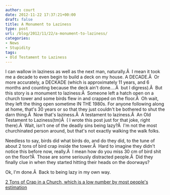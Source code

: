 ```yaml
---
author: court
date: 2012-11-22 17:37:21+00:00
draft: false
title: A Monument to Laziness
type: post
url: /blog/2012/11/22/a-monument-to-laziness/
categories:
- News
- Stupidity
tags:
- Old Testament to Laziness
---
```


I can wallow in laziness as well as the next man, naturally.Â  I mean it took me a decade to even begin to build a deck on my house. A DECADE.Â  Or more accurately, a DECKADE (which is approximately 11 years, and 6 months and counting because the deck ain't done....Â  but I digress).Â  But this story is a monument to laziness:Â  Someone left a hatch open on a church tower and some birds flew in and crapped on the floor.Â  Oh wait, they left the thing open sometime IN THE 1980s. For anyone following along at home, that's 30 years or so that they just couldn't be bothered to shut the darn thing.Â  Now that's laziness.Â  A testament to laziness.Â  An Old Testament to Laziness(tm)Â  ( I wrote this post just for that joke, right there).Â  Wait, isn't one of the deadly sins being lazy?Â  I'm not the most churchinated person around, but that's not exactly walking the walk folks.

Needless to say, birds did what birds do, and do they did, to the tune of about 2 tons of bird crap inside the tower.Â  Hard to imagine they didn't notice this before now, really.Â  I mean how do you miss 30 cm of bird shit on the floor?Â  Those are some seriously distracted people.Â  Did they finally clue in when they started hitting their heads on the doorways?

Ok, I'm done.Â  Back to being lazy in my own way.

[2 Tons of Crap in a Church, which is a low number by most people's estimation](http://metronews.ca/news/world/449715/2-tons-of-pigeon-droppings-in-swedish-church-tower/)
